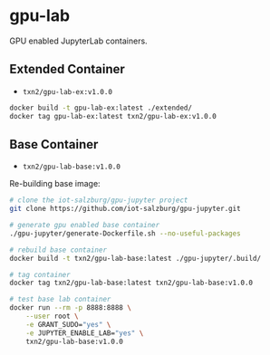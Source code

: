 # gpu-lab

GPU enabled JupyterLab containers.

## Extended Container

- `txn2/gpu-lab-ex:v1.0.0`

```bash
docker build -t gpu-lab-ex:latest ./extended/
docker tag gpu-lab-ex:latest txn2/gpu-lab-ex:v1.0.0
```

## Base Container

- `txn2/gpu-lab-base:v1.0.0`

Re-building base image:
```bash
# clone the iot-salzburg/gpu-jupyter project
git clone https://github.com/iot-salzburg/gpu-jupyter.git

# generate gpu enabled base container
./gpu-jupyter/generate-Dockerfile.sh --no-useful-packages

# rebuild base container
docker build -t txn2/gpu-lab-base:latest ./gpu-jupyter/.build/

# tag container
docker tag txn2/gpu-lab-base:latest txn2/gpu-lab-base:v1.0.0

# test base lab container
docker run --rm -p 8888:8888 \
    --user root \
    -e GRANT_SUDO="yes" \
    -e JUPYTER_ENABLE_LAB="yes" \
    txn2/gpu-lab-base:v1.0.0
```